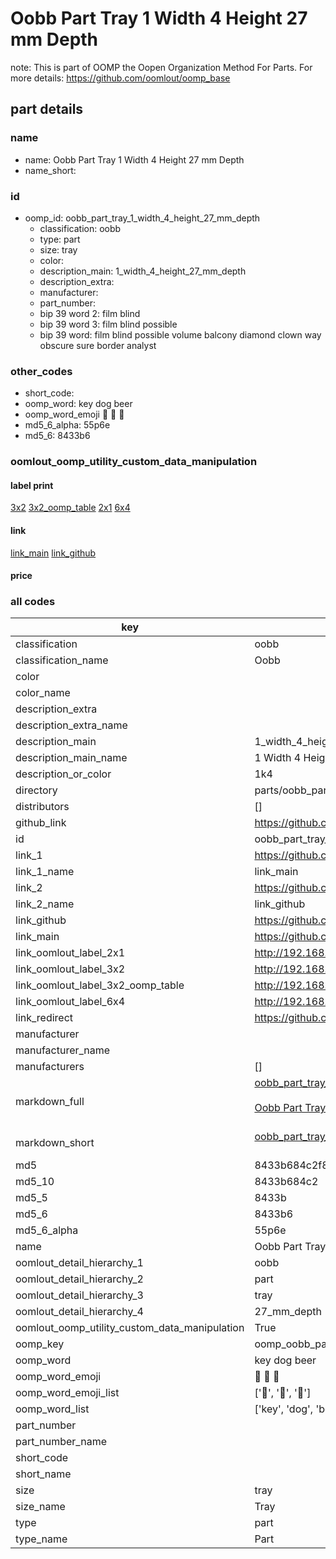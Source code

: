 # Oobb Part Tray 1 Width 4 Height 27 mm Depth  

note: This is part of OOMP the Oopen Organization Method For Parts. For more details: https://github.com/oomlout/oomp_base

##  part details
  







### name
* name: Oobb Part Tray 1 Width 4 Height 27 mm Depth
* name_short: 
### id
* oomp_id: oobb_part_tray_1_width_4_height_27_mm_depth
  * classification: oobb
  * type: part
  * size: tray
  * color: 
  * description_main: 1_width_4_height_27_mm_depth
  * description_extra: 
  * manufacturer: 
  * part_number: 
  * bip 39 word 2: film blind
  * bip 39 word 3: film blind possible
  * bip 39 word: film blind possible volume balcony diamond clown way obscure sure border analyst

### other_codes
* short_code: 
* oomp_word: key dog beer
* oomp_word_emoji :key: :dog: :beer:
* md5_6_alpha: 55p6e
* md5_6: 8433b6






### oomlout_oomp_utility_custom_data_manipulation
#### label print
[3x2](http://192.168.1.245:1112/?label=oomp%2055p6e)
[3x2_oomp_table](http://192.168.1.108:1112/?label=oomp%2055p6e)
[2x1](http://192.168.1.242:1112/?label=oomp%2055p6e)
[6x4](http://192.168.1.55:1112/?label=oomp%2055p6e)    

#### link

[link_main](https://github.com/oomlout/oomlout_oomp_version_1_messy/tree/main/parts/oobb_part_tray_1_width_4_height_27_mm_depth) [link_github](https://github.com/oomlout/oomlout_oomp_version_1_messy/tree/main/parts/oobb_part_tray_1_width_4_height_27_mm_depth)                             

#### price







### all codes 
| key | value |  
| --- | --- |  
| classification | oobb |  
| classification_name | Oobb |  
| color |  |  
| color_name |  |  
| description_extra |  |  
| description_extra_name |  |  
| description_main | 1_width_4_height_27_mm_depth |  
| description_main_name | 1 Width 4 Height 27 mm Depth |  
| description_or_color | 1k4 |  
| directory | parts/oobb_part_tray_1_width_4_height_27_mm_depth |  
| distributors | [] |  
| github_link | https://github.com/oomlout/oomlout_oomp_part_src/tree/main/parts/oobb_part_tray_1_width_4_height_27_mm_depth |  
| id | oobb_part_tray_1_width_4_height_27_mm_depth |  
| link_1 | https://github.com/oomlout/oomlout_oomp_version_1_messy/tree/main/parts/oobb_part_tray_1_width_4_height_27_mm_depth |  
| link_1_name | link_main |  
| link_2 | https://github.com/oomlout/oomlout_oomp_version_1_messy/tree/main/parts/oobb_part_tray_1_width_4_height_27_mm_depth |  
| link_2_name | link_github |  
| link_github | https://github.com/oomlout/oomlout_oomp_version_1_messy/tree/main/parts/oobb_part_tray_1_width_4_height_27_mm_depth |  
| link_main | https://github.com/oomlout/oomlout_oomp_version_1_messy/tree/main/parts/oobb_part_tray_1_width_4_height_27_mm_depth |  
| link_oomlout_label_2x1 | http://192.168.1.242:1112/?label=oomp%2055p6e |  
| link_oomlout_label_3x2 | http://192.168.1.245:1112/?label=oomp%2055p6e |  
| link_oomlout_label_3x2_oomp_table | http://192.168.1.108:1112/?label=oomp%2055p6e |  
| link_oomlout_label_6x4 | http://192.168.1.55:1112/?label=oomp%2055p6e |  
| link_redirect | https://github.com/oomlout/oomlout_oomp_version_1_messy/tree/main/parts/oobb_part_tray_1_width_4_height_27_mm_depth |  
| manufacturer |  |  
| manufacturer_name |  |  
| manufacturers | [] |  
| markdown_full | [oobb_part_tray_1_width_4_height_27_mm_depth](none)<br>[](none)<br>[Oobb Part Tray 1 Width 4 Height 27 Mm Depth](none)<br><br> |  
| markdown_short | [oobb_part_tray_1_width_4_height_27_mm_depth](none)<br><br> |  
| md5 | 8433b684c2f80580f488ef5d5105f2b2 |  
| md5_10 | 8433b684c2 |  
| md5_5 | 8433b |  
| md5_6 | 8433b6 |  
| md5_6_alpha | 55p6e |  
| name | Oobb Part Tray 1 Width 4 Height 27 mm Depth |  
| oomlout_detail_hierarchy_1 | oobb |  
| oomlout_detail_hierarchy_2 | part |  
| oomlout_detail_hierarchy_3 | tray |  
| oomlout_detail_hierarchy_4 | 27_mm_depth |  
| oomlout_oomp_utility_custom_data_manipulation | True |  
| oomp_key | oomp_oobb_part_tray_1_width_4_height_27_mm_depth |  
| oomp_word | key dog beer |  
| oomp_word_emoji | :key: :dog: :beer: |  
| oomp_word_emoji_list | [':key:', ':dog:', ':beer:'] |  
| oomp_word_list | ['key', 'dog', 'beer'] |  
| part_number |  |  
| part_number_name |  |  
| short_code |  |  
| short_name |  |  
| size | tray |  
| size_name | Tray |  
| type | part |  
| type_name | Part |  

